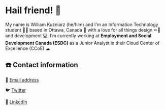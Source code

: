 # Hail friend! 👋

My name is William Kuzniarz (he/him) and I'm an Information Technology student 👨‍🎓 based in Ottawa, Canada 🍁 with a love for all things design ✏📐 and development 💻. I’m currently working at **Employment and Social Development Canada (ESDC)** as a Junior Analyst in their Cloud Center of Excellence (CCoE) ☁

## ☎️ Contact information

📧 [Email address](wkhappiness@gmail.com)

🐦 [Twitter](https://twitter.com/wkcheezy)

🔗 [LinkedIn](https://www.linkedin.com/in/william-kuzniarz-455b0414a/)
